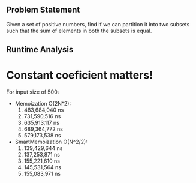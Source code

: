 ## Problem Statement
Given a set of positive numbers, find if we can partition it into two subsets such that the sum of elements in both the subsets is equal.

## Runtime Analysis

# Constant coeficient matters!
For input size of 500:
- Memoization O(2N^2):
    1. 483,684,040 ns
    1. 731,590,516 ns
    1. 635,913,117 ns
    1. 689,364,772 ns
    1. 579,173,538 ns
- SmartMemoization O(N^2/2):
    1. 139,429,644 ns
    1. 137,253,871 ns
    1. 155,221,610 ns
    1. 145,531,564 ns
    1. 155,083,971 ns
